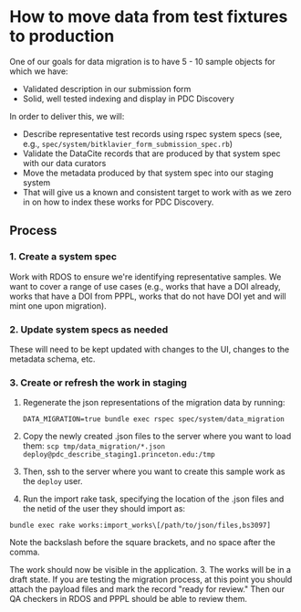 # How to move data from test fixtures to production

One of our goals for data migration is to have 5 - 10 sample objects for which we have:
* Validated description in our submission form
* Solid, well tested indexing and display in PDC Discovery

In order to deliver this, we will:
* Describe representative test records using rspec system specs (see, e.g., `spec/system/bitklavier_form_submission_spec.rb`)
* Validate the DataCite records that are produced by that system spec with our data curators
* Move the metadata produced by that system spec into our staging system
* That will give us a known and consistent target to work with as we zero in on how to index these works for PDC Discovery.

## Process

### 1. Create a system spec
Work with RDOS to ensure we're identifying representative samples. We want to cover a range of use cases (e.g., works that have a DOI already, works that have a DOI from PPPL, works that do not have DOI yet and will mint one upon migration).

### 2. Update system specs as needed
These will need to be kept updated with changes to the UI, changes to the metadata schema, etc.

### 3. Create or refresh the work in staging
  1. Regenerate the json representations of the migration data by running:
     ```
     DATA_MIGRATION=true bundle exec rspec spec/system/data_migration
     ```

  2. Copy the newly created .json files to the server where you want to load them: 
    ```
    scp tmp/data_migration/*.json deploy@pdc_describe_staging1.princeton.edu:/tmp
    ```

3. Then, ssh to the server where you want to create this sample work as the `deploy` user. 
4. Run the import rake task, specifying the location of the .json files and the netid of the user they should import as:
  ```
  bundle exec rake works:import_works\[/path/to/json/files,bs3097]
  ```
  Note the backslash before the square brackets, and no space after the comma. 

  The work should now be visible in the application.
3. The works will be in a draft state. If you are testing the migration process, at this point you should attach the payload files and mark the record "ready for review." Then our QA checkers in RDOS and PPPL should be able to review them.
